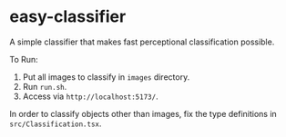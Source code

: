 # easy-classifier
A simple classifier that makes fast perceptional classification possible.

To Run:

1. Put all images to classify in ```images``` directory.
2. Run ```run.sh```.
3. Access via ```http://localhost:5173/```.

In order to classify objects other than images, fix the type definitions in ```src/Classification.tsx```.